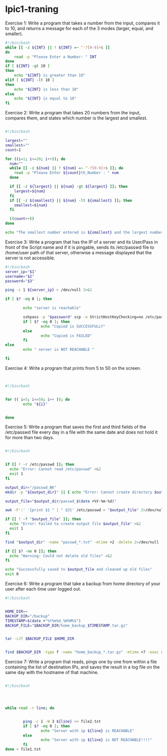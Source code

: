 # lpic1-traning

Exercise 1: Write a program that takes a number from the input, compares it to 10, and
returns a message for each of the 3 modes (larger, equal, and smaller).
```bash
#!/bin/bash
while [[ -z ${INT} || ! ${INT} =~ ^-?[0-9]+$ ]]
do
    read -p "Please Enter a Number: " INT
done
if [ ${INT} -gt 10 ]
then
    echo "${INT} is greater than 10"
elif [ ${INT} -lt 10 ]
then
    echo "${INT} is less than 10"
else
    echo "${INT} is equal to 10"
fi
```

Exercise 2: Write a program that takes 20 numbers from the input, compares them, and
states which number is the largest and smallest.
```bash

#!/bin/bash

largest=""
smallest=""
count=1

for ((i=1; i<=20; i++)); do
  num=""
  while [[ -z ${num} || ! ${num} =~ ^-?[0-9]+$ ]]; do
    read -p "Please Enter ${count}th_Number : " num
  done

  if [[ -z ${largest} || ${num} -gt ${largest} ]]; then
    largest=${num}
  fi
  if [[ -z ${smallest} || ${num} -lt ${smallest} ]]; then
    smallest=${num}
  fi

  ((count++))
done

echo "The smallest number entered is ${smallest} and the largest number entered is ${largest}"
```

Exercise 3: Write a program that has the IP of a server and its User/Pass in front of the Script
name and if it is pingable, sends its /etc/passwd file to /home/user path of that server,
otherwise a message displayed that the server is not accessible.
```bash
#!/bin/bash
server_ip="$1"
username="$2"
password="$3"

ping -c 1 ${server_ip} > /dev/null 2>&1

if [ $? -eq 0 ]; then

        echo "server is reachable"

        sshpass -p "$password" scp -o StrictHostKeyChecking=no /etc/passwd "${username}@${server_ip}:/${username}/"
        if [ $? -eq 0 ]; then
                echo "Copied is SUCCESSFULLY"
        else
                echo "Copied is FAILED"
        fi
else
        echo " server is NOT REACHABLE "

fi
```

Exercise 4: Write a program that prints from 5 to 50 on the screen.
```bash


#!/bin/bash


for (( i=5; i<=50; i++ )); do
        echo "${i}"


done
```


Exercise 5: Write a program that saves the first and third fields of the /etc/passwd file every
day in a file with the same date and does not hold it for more than two days.
```bash

#!/bin/bash


if [[ ! -r /etc/passwd ]]; then
  echo "Error: Cannot read /etc/passwd" >&2
  exit 1
fi

output_dir="/passwd_BK"
mkdir -p "${output_dir}" || { echo "Error: Cannot create directory $output_dir" >&2; exit 1; }

output_file="$output_dir/passwd_$(date +%Y-%m-%d)"

awk -F':' '{print $1 " | " $3}' /etc/passwd > "$output_file" 2>/dev/null

if [[ ! -f "$output_file" ]]; then
  echo "Error: Failed to create output file $output_file" >&2
  exit 1
fi

find "$output_dir" -name "passwd_*.txt" -mtime +2 -delete 2>/dev/null

if [[ $? -ne 0 ]]; then
  echo "Warning: Could not delete old files" >&2
fi

echo "Successfully saved to $output_file and cleaned up old files"
exit 0
```

Exercise 6: Write a program that take a backup from home directory of your user after each
time user logged out.
```bash
#!/bin/bash


HOME_DIR=~
BACKUP_DIR="/backup"
TIMESTAMP=$(date +"%Y%m%d_%H%M%S")
BACKUP_FILE="$BACKUP_DIR/home_backup_$TIMESTAMP.tar.gz"


tar -cJf $BACKUP_FILE $HOME_DIR


find $BACKUP_DIR -type f -name "home_backup_*.tar.gz" -mtime +7 -exec rm {} \;

```

Exercise 7: Write a program that reads, pings one by one from within a file containing the list
of destination IPs, and saves the result in a log file on the same day with the hostname of
that machine.
```bash

#!/bin/bash




while read -r line; do


        ping -c 1 -W 3 ${line} >> file2.txt
        if [ $? -eq 0 ]; then
                echo "Server with ip ${line} is REACHABLE"
        else
                echo "Server with ip ${line} is NOT REACHABLE!!!!"
        fi
done < file1.txt
```




